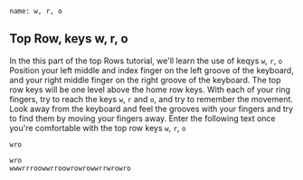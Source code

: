 ```ngMeta
name: w, r, o
```

## Top Row, keys  w, r, o

In the this part of the top Rows tutorial, we'll learn the use of keqys `w`, `r`, `o`
Position your left middle and index finger on the left groove of the keyboard, and your right middle finger on the right groove of the keyboard. The top row keys will be one level above the home row keys. With each of your ring fingers, try to reach the keys `w`, `r` and `o`, and try to remember the movement. Look away from the keyboard and feel the grooves with your fingers and try to find them by moving your fingers away.
Enter the following text once you're comfortable with the top row keys  `w`,  `r`, `o`


```trytyping
wro
```

```practicetyping
wro
wwwrrroowwrroowrowrowwrrwrowro
```